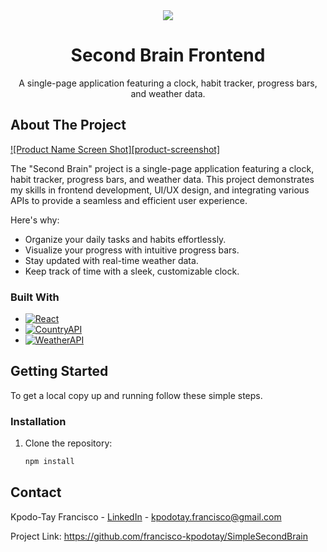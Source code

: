 <div align="center">
  <img src="https://i.giphy.com/NKEt9elQ5cR68.webp" >
  <br />
  <h1 align="center">Second Brain Frontend</h1>
  <p align="center">
    A single-page application featuring a clock, habit tracker, progress bars, and weather data.</p>
</div>

## About The Project

[![Product Name Screen Shot][product-screenshot]](https://example.com)

The "Second Brain" project is a single-page application featuring a clock, habit tracker, progress bars, and weather data. This project demonstrates my skills in frontend development, UI/UX design, and integrating various APIs to provide a seamless and efficient user experience.

Here's why:

- Organize your daily tasks and habits effortlessly.
- Visualize your progress with intuitive progress bars.
- Stay updated with real-time weather data.
- Keep track of time with a sleek, customizable clock.

### Built With

- [![React][React]][React-url]
- [![CountryAPI][CountryAPI]][CountryAPI-url]
- [![WeatherAPI][WeatherAPI]][WeatherAPI-url]

## Getting Started

To get a local copy up and running follow these simple steps.

### Installation

1. Clone the repository:
   ```sh
   npm install
   ```

## Contact
Kpodo-Tay Francisco - [LinkedIn](https://www.linkedin.com/in/francisco-kpodotay/) - kpodotay.francisco@gmail.com

Project Link: https://github.com/francisco-kpodotay/SimpleSecondBrain


<!-- MARKDOWN LINKS & IMAGES -->
[React]: https://img.shields.io/badge/React-007ACC?style=for-the-badge&logo=react&logoColor=white
[React-url]: https://react.dev/
[CountryAPI]: https://img.shields.io/badge/CountryAPI-ED8B00?style=for-the-badge&logo=countryapi&logoColor=white
[CountryAPI-url]: https://countryapi.io/
[WeatherAPI]: https://img.shields.io/badge/WeatherAPI-00008B?style=for-the-badge&logo=weatherapi&logoColor=white
[WeatherAPI-url]: https://www.weatherapi.com/
